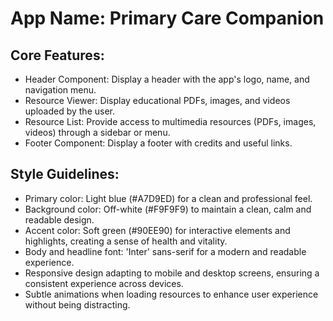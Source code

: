 # **App Name**: Primary Care Companion

## Core Features:

- Header Component: Display a header with the app's logo, name, and navigation menu.
- Resource Viewer: Display educational PDFs, images, and videos uploaded by the user.
- Resource List: Provide access to multimedia resources (PDFs, images, videos) through a sidebar or menu.
- Footer Component: Display a footer with credits and useful links.

## Style Guidelines:

- Primary color: Light blue (#A7D9ED) for a clean and professional feel.
- Background color: Off-white (#F9F9F9) to maintain a clean, calm and readable design.
- Accent color: Soft green (#90EE90) for interactive elements and highlights, creating a sense of health and vitality.
- Body and headline font: 'Inter' sans-serif for a modern and readable experience.
- Responsive design adapting to mobile and desktop screens, ensuring a consistent experience across devices.
- Subtle animations when loading resources to enhance user experience without being distracting.